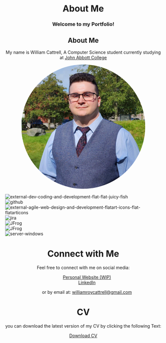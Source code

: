 <h1 style="text-align: center;">About Me</h1>
<h3 style="text-align: center;">Welcome to my Portfolio!</h3>

<h2 style="text-align: center;">About Me</h2>
<p style="text-align: center;">My name is William Cattrell, A Computer Science student currently studying at <a href="https://johnabbott.qc.ca/">John Abbott College</a></p>
<p style="text-align:center;"><img src="./assets/profilePicture.JPG" alt="Profile Picture" style="border-radius: 50%" height="400px" width="400px"/></p>

<div class="main-box">
  <div class="centered">
    <div class="row">
       <div class="box"><img width="60" height="60" src="https://img.icons8.com/external-flat-juicy-fish/60/external-dev-coding-and-development-flat-flat-juicy-fish.png" alt="external-dev-coding-and-development-flat-flat-juicy-fish"/></div>
       <div class="box"><img width="50" height="50" src="https://img.icons8.com/ios-filled/50/github.png" alt="github"/></div>
       <div class="box"><img width="64" height="64" src="https://img.icons8.com/external-flatart-icons-flat-flatarticons/64/external-agile-web-design-and-development-flatart-icons-flat-flatarticons.png" alt="external-agile-web-design-and-development-flatart-icons-flat-            flatarticons"/></div>
       <div class="box"><img width="50" height="50" src="https://img.icons8.com/ios/50/jira.png" alt="jira"/></div>
       <div class="box"><img width="50" height="50" src="https://speedmedia.jfrog.com/08612fe1-9391-4cf3-ac1a-6dd49c36b276/https://media.jfrog.com/wp-content/uploads/2021/12/29113553/jfrog-logo-2022.svg/w_1024" alt="JFrog"/></div>
       <div class="box"><img width="50" height="50" src="https://www.cdnlogo.com/logos/c/79/cisco.svg" alt="JFrog"/></div>
       <div class="box"><img width="100" height="100" src="https://img.icons8.com/stickers/100/server-windows.png" alt="server-windows"/></div>
    </div>
    <div class="row">
      <div class="box"></div>
      <div class="box"></div>
    </div>
  </div>
</div>



<h1 style="text-align: center;">Connect with Me</h1>
<p style="text-align: center;">Feel free to connect with me on social media:</p>
<div style="text-align: center;"> 
  <ul style="list-style: none;">
    <li> <a href="https://cattrell.net">Personal Website (WIP)</a></li>
    <li> <a href="https://linkedin.com/in/wrc123/">LinkedIn</a></li>
    <li><p style="text-align: center;">or by email at: <a href="mailto:williamroycattrell@gmail.com">williamroycattrell@gmail.com</a></p></li>
  </ul>
</div>
<h1 style="text-align: center;">CV</h1>
<p style="text-align: center;">you can download the latest version of my CV by clicking the following Text:</p>

<div style="text-align: center;"> 
<a href="./assets/WilliamCattrellCV.pdf" download>
  <p>Download CV</p>
</a>
</div>

